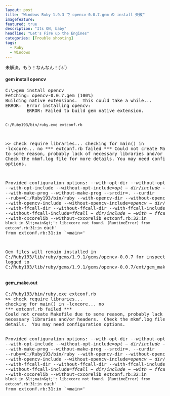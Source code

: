 ```yaml
---
layout: post
title: "Windows Ruby 1.9.3 で opencv-0.0.7.gem の install 失敗"
imagefeature: 
featured: true
description: "Its ON, baby"
headline: "Let's Fire up the Engines"
categories: [Trouble shooting]
tags:
  - Ruby
  - Windows
---
```

未解決。もう！なんなん！(`ε´）
<!--more-->
<h4>gem install opencv</h4>
<pre class="lang:default highlight:0 decode:true " title="cmd.exe" >C:\&gt;gem install opencv
Fetching: opencv-0.0.7.gem (100%)
Building native extensions.  This could take a while...
ERROR:  Error installing opencv:
        ERROR: Failed to build gem native extension.

    C:/Ruby193/bin/ruby.exe extconf.rb
&gt;&gt; check require libraries...
checking for main() in -lcxcore... no
*** extconf.rb failed ***
Could not create Makefile due to some reason, probably lack of
necessary libraries and/or headers.  Check the mkmf.log file for more
details.  You may need configuration options.

Provided configuration options:
        --with-opt-dir
        --without-opt-dir
        --with-opt-include
        --without-opt-include=${opt-dir}/include
        --with-opt-lib
        --without-opt-lib=${opt-dir}/lib
        --with-make-prog
        --without-make-prog
        --srcdir=.
        --curdir
        --ruby=C:/Ruby193/bin/ruby
        --with-opencv-dir
        --without-opencv-dir
        --with-opencv-include
        --without-opencv-include=${opencv-dir}/include
        --with-opencv-lib
        --without-opencv-lib=${opencv-dir}/lib
        --with-ffcall-dir
        --without-ffcall-dir
        --with-ffcall-include
        --without-ffcall-include=${ffcall-dir}/include
        --with-ffcall-lib
        --without-ffcall-lib=${ffcall-dir}/lib
        --with-cxcorelib
        --without-cxcorelib
extconf.rb:32:in `block in &lt;main&gt;': libcxcore not found. (RuntimeError)
        from extconf.rb:31:in `each'
        from extconf.rb:31:in `&lt;main&gt;'


Gem files will remain installed in C:/Ruby193/lib/ruby/gems/1.9.1/gems/opencv-0.0.7 for inspection.
Results logged to C:/Ruby193/lib/ruby/gems/1.9.1/gems/opencv-0.0.7/ext/gem_make.out
</pre> 

 
<h4>gem_make.out</h4>
<pre class="lang:default highlight:0 decode:true " title="gem_make.out" >C:/Ruby193/bin/ruby.exe extconf.rb
&gt;&gt; check require libraries...
checking for main() in -lcxcore... no
*** extconf.rb failed ***
Could not create Makefile due to some reason, probably lack of
necessary libraries and/or headers.  Check the mkmf.log file for more
details.  You may need configuration options.

Provided configuration options:
  --with-opt-dir
  --without-opt-dir
  --with-opt-include
  --without-opt-include=${opt-dir}/include
  --with-opt-lib
  --without-opt-lib=${opt-dir}/lib
  --with-make-prog
  --without-make-prog
  --srcdir=.
  --curdir
  --ruby=C:/Ruby193/bin/ruby
  --with-opencv-dir
  --without-opencv-dir
  --with-opencv-include
  --without-opencv-include=${opencv-dir}/include
  --with-opencv-lib
  --without-opencv-lib=${opencv-dir}/lib
  --with-ffcall-dir
  --without-ffcall-dir
  --with-ffcall-include
  --without-ffcall-include=${ffcall-dir}/include
  --with-ffcall-lib
  --without-ffcall-lib=${ffcall-dir}/lib
  --with-cxcorelib
  --without-cxcorelib
extconf.rb:32:in `block in &lt;main&gt;': libcxcore not found. (RuntimeError)
  from extconf.rb:31:in `each'
  from extconf.rb:31:in `&lt;main&gt;'
</pre> 
